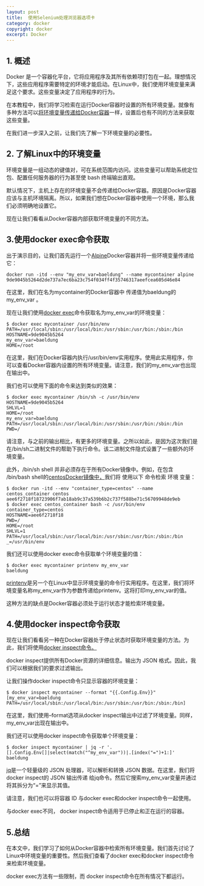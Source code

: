 ```yaml
---
layout: post
title:  使用Selenium处理浏览器选项卡
category: docker
copyright: docker
excerpt: Docker
---
```


## 1. 概述

Docker 是一个容器化平台，它将应用程序及其所有依赖项打包在一起。理想情况下，这些应用程序需要特定的环境才能启动。在Linux中，我们使用环境变量来满足这个要求。这些变量决定了应用程序的行为。

在本教程中，我们将学习检索在运行Docker容器时设置的所有环境变量。就像有多种方法可以[将环境变量传递给Docker容器](https://www.baeldung.com/ops/docker-container-environment-variables)一样，设置后也有不同的方法来获取这些变量。

在我们进一步深入之前，让我们先了解一下环境变量的必要性。

## 2. 了解Linux中的环境变量

环境变量是一组动态的键值对，可在系统范围内访问。这些变量可以帮助系统定位包、配置任何服务器的行为甚至使 bash 终端输出直观。

默认情况下，主机上存在的环境变量不会传递给Docker容器。原因是Docker容器应该与主机环境隔离。所以，如果我们想在Docker容器中使用一个环境，那么我们必须明确地设置它。

现在让我们看看从Docker容器内部获取环境变量的不同方法。

## 3.使用docker exec命令获取

出于演示目的，让我们首先运行一个[Alpine](https://hub.docker.com/_/alpine)Docker容器并将一些环境变量传递给它：

```shell
docker run -itd --env "my_env_var=baeldung" --name mycontainer alpine
9de9045b5264d2de737a7ec6ba23c754f034ff4f35746317aeefcea605d46e84
```

在这里，我们在名为mycontainer的Docker容器中 传递值为baeldung的my_env_var 。

现在让我们使用[docker exec](https://docs.docker.com/engine/reference/commandline/exec/)命令获取名为my_env_var的环境变量：

```shell
$ docker exec mycontainer /usr/bin/env
PATH=/usr/local/sbin:/usr/local/bin:/usr/sbin:/usr/bin:/sbin:/bin
HOSTNAME=9de9045b5264
my_env_var=baeldung
HOME=/root

```

在这里，我们在Docker容器内执行/usr/bin/env实用程序。使用此实用程序，你可以查看Docker容器内设置的所有环境变量。请注意，我们的my_env_var也出现在输出中。

我们也可以使用下面的命令来达到类似的效果：

```shell
$ docker exec mycontainer /bin/sh -c /usr/bin/env
HOSTNAME=9de9045b5264
SHLVL=1
HOME=/root
my_env_var=baeldung
PATH=/usr/local/sbin:/usr/local/bin:/usr/sbin:/usr/bin:/sbin:/bin
PWD=/

```

请注意，与之前的输出相比，有更多的环境变量。之所以如此，是因为这次我们是在/bin/sh二进制文件的帮助下执行命令。该二进制文件隐式设置了一些额外的环境变量。

此外，/bin/sh shell 并非必须存在于所有Docker镜像中。例如，在包含 /bin/bash shell的[centosDocker镜像中，](https://hub.docker.com/_/centos)我们将 使用以下 命令检索 环境 变量：  

```shell
$ docker run -itd --env "container_type=centos" --name centos_container centos
aee6f2718f18723906f7ab18ab9c37a539b6b2c737f588be71c56709948de9eb
$ docker exec centos_container bash -c /usr/bin/env
container_type=centos
HOSTNAME=aee6f2718f18
PWD=/
HOME=/root
SHLVL=1
PATH=/usr/local/sbin:/usr/local/bin:/usr/sbin:/usr/bin:/sbin:/bin
_=/usr/bin/env
```

我们还可以使用docker exec命令获取单个环境变量的值：

```shell
$ docker exec mycontainer printenv my_env_var
baeldung

```

[printenv](https://man7.org/linux/man-pages/man1/printenv.1.html)是另一个在Linux中显示环境变量的命令行实用程序。在这里，我们将环境变量名称my_env_var作为参数传递给printenv。这将打印my_env_var的值。

这种方法的缺点是Docker容器必须处于运行状态才能检索环境变量。

## 4.使用docker inspect命令获取

现在让我们看看另一种在Docker容器处于停止状态时获取环境变量的方法。为此，我们将使用[docker inspect命令。](https://docs.docker.com/engine/reference/commandline/inspect/)

docker inspect提供所有Docker资源的详细信息。输出为 JSON 格式。因此，我们可以根据我们的要求过滤输出。

让我们操作docker inspect命令只显示容器的环境变量：

```shell
$ docker inspect mycontainer --format "{{.Config.Env}}"
[my_env_var=baeldung PATH=/usr/local/sbin:/usr/local/bin:/usr/sbin:/usr/bin:/sbin:/bin]
```

在这里，我们使用–format选项从docker inspect输出中过滤了环境变量。同样，my_env_var出现在输出中。

我们还可以使用docker inspect命令获取单个环境变量：

```shell
$ docker inspect mycontainer | jq -r '.[].Config.Env[]|select(match("^my_env_var"))|.[index("=")+1:]'
baeldung
```

[jq](https://www.baeldung.com/linux/jq-command-json)是一个轻量级的 JSON 处理器，可以解析和转换 JSON 数据。在这里，我们将docker inspect的 JSON 输出传递 给jq命令。然后它搜索my_env_var变量并通过将其拆分为“=”来显示其值。

请注意，我们也可以将容器 ID 与docker exec和docker inspect命令一起使用。

与docker exec不同， docker inspect命令适用于已停止和正在运行的容器。

## 5.总结

在本文中，我们学习了如何从Docker容器中检索所有环境变量。我们首先讨论了Linux中环境变量的重要性。然后我们查看了docker exec和docker inspect命令来检索环境变量。

docker exec方法有一些限制，而 docker inspect命令在所有情况下都运行。
